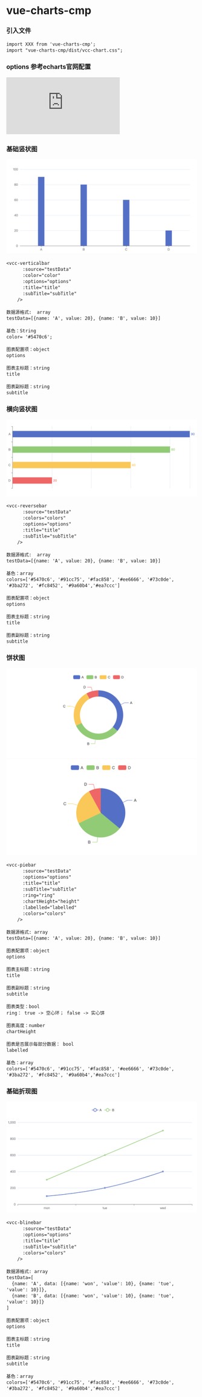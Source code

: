 # vue-charts-cmp


### 引入文件
```
import XXX from 'vue-charts-cmp';
import "vue-charts-cmp/dist/vcc-chart.css";
```

### options 参考echarts官网配置
![echarts官网](https://echarts.apache.org/zh/index.html)

### 基础竖状图
![基础竖状图](./images/verticalbar.png)
```
<vcc-verticalbar
      :source="testData"
      :color="color"
      :options="options"
      :title="title"
      :subTitle="subTitle"
    />

数据源格式:  array
testData=[{name: 'A', value: 20}, {name: 'B', value: 10}]

基色：String
color= '#5470c6';

图表配置项：object
options

图表主标题：string
title

图表副标题：string
subtitle    
```

### 横向竖状图
![横向竖状图](./images/reversebar.png)
```
<vcc-reversebar
      :source="testData"
      :colors="colors"
      :options="options"
      :title="title"
      :subTitle="subTitle"
    />

数据源格式:  array
testData=[{name: 'A', value: 20}, {name: 'B', value: 10}]

基色：array
colors=['#5470c6', '#91cc75', '#fac858', '#ee6666', '#73c0de', '#3ba272', '#fc8452', '#9a60b4','#ea7ccc'] 

图表配置项：object
options

图表主标题：string
title

图表副标题：string
subtitle
```


### 饼状图
![环状图](./images/ringbar.png)
![饼状图](./images/piebar.png)

```
<vcc-piebar
      :source="testData"
      :options="options"
      :title="title"
      :subTitle="subTitle"
      :ring="ring"
      :chartHeight="height"
      :labelled="labelled"
      :colors="colors"
    />

数据源格式: array
testData=[{name: 'A', value: 20}, {name: 'B', value: 10}]

图表配置项：object
options

图表主标题：string
title

图表副标题：string
subtitle

图表类型：bool
ring： true -> 空心环； false -> 实心饼

图表高度：number
chartHeight

图表是否展示每部分数据： bool
labelled

基色：array
colors=['#5470c6', '#91cc75', '#fac858', '#ee6666', '#73c0de', '#3ba272', '#fc8452', '#9a60b4','#ea7ccc'] 
```

### 基础折现图
![基础折线图](./images/blinebar.png)
```
<vcc-blinebar
      :source="testData"
      :options="options"
      :title="title"
      :subTitle="subTitle"
      :colors="colors"
    />

数据源格式: array
testData=[
  {name: 'A', data: [{name: 'won', 'value': 10}, {name: 'tue', 'value': 10}]}, 
  {name: 'B', data: [{name: 'won', 'value': 10}, {name: 'tue', 'value': 10}]}
]

图表配置项：object
options

图表主标题：string
title

图表副标题：string
subtitle

基色：array
colors=['#5470c6', '#91cc75', '#fac858', '#ee6666', '#73c0de', '#3ba272', '#fc8452', '#9a60b4','#ea7ccc'] 
```